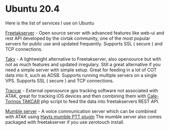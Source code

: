 # Ubuntu 20.4

Here is the list of services I use on Ubuntu

[Freetakserver](https://github.com/hamuraiisam/ATAK-Setup-guide/blob/main/ubuntufts.md "Freetakserver") - Open source server with advanced features like web-ui and rest API developed by the civtak community, one of the most popular servers for public use and updated frequently. Supports SSL ( secure ) and TCP connections.

[Taky](https://github.com/hamuraiisam/ATAK-Setup-guide "Taky") - A lightweight alternative to Freetakserver, also opensource but with not as much features and updated irregulary. Still a great alternative if you need a simple server with simple setup. Great for feeding in a lot of COT data into it, such as ADSB. Supports running multiple servers on a single VPS. Supports SSL ( secure ) and TCP connections.

[Traccar](https://github.com/hamuraiisam/ATAK-Setup-guide "Traccar") - External opensource gps tracking software not associated with ATAK, great for tracking iOS devices and then combining them with [Cale-Torinos TAKCAR](https://github.com/hamuraiisam/ATAK-Setup-guide "Cale-Torino's TAKCAR") php script to feed the data into freetakservers REST API.

[Mumble server](https://github.com/hamuraiisam/ATAK-Setup-guide "Mumble server") - A voice communication server which can be combined with ATAK using [Hayts mumble PTT plugin](https://drive.google.com/drive/folders/1o8tsalgxUGxdg2HiDw5xVu_-bnr63F3d "Hayts mumble PTT plugin") The mumble server also comes packaged with freetakserver if you use zerotouch install.
